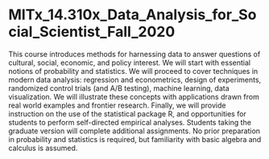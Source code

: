 # MITx_14.310x_Data_Analysis_for_Social_Scientist_Fall_2020
This course introduces methods for harnessing data to answer questions of cultural, social, economic, and policy interest. We will start with essential notions of probability and statistics. We will proceed to cover techniques in modern data analysis: regression and econometrics, design of experiments, randomized control trials (and A/B testing), machine learning, data visualization. We will illustrate these concepts with applications drawn from real world examples and frontier research. Finally, we will provide instruction on the use of the statistical package R, and opportunities for students to perform self-directed empirical analyses. Students taking the graduate version will complete additional assignments. No prior preparation in probability and statistics is required, but familiarity with basic algebra and calculus is assumed.
